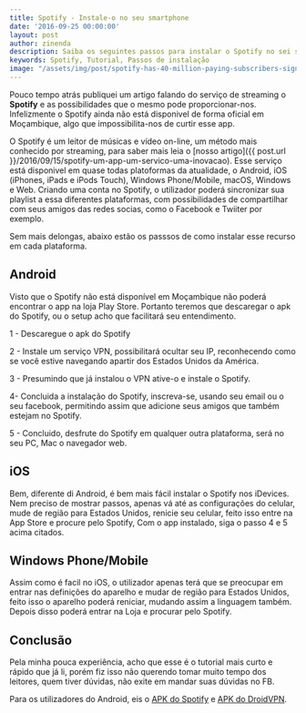 ```yaml
---
title: Spotify - Instale-o no seu smartphone
date: '2016-09-25 00:00:00'
layout: post
author: zinenda
description: Saiba os seguintes passos para instalar o Spotify no sei smartphone
keywords: Spotify, Tutorial, Passos de instalação
image: "/assets/img/post/spotify-has-40-million-paying-subscribers-significantly-more-than-apple-music-508341-2.jpg"
---
```


Pouco tempo atrás publiquei um artigo falando do serviço de streaming o **Spotify** e as possibilidades que o mesmo pode proporcionar-nos.
Infelizmente o Spotify ainda não está disponivel de forma oficial em Moçambique, algo que impossibilita-nos de curtir esse app.

O Spotify é um leitor de músicas e vídeo on-line, um método mais conhecido por streaming, para saber mais leia o [nosso artigo]({{ post.url }}/2016/09/15/spotify-um-app-um-servico-uma-inovacao).
Esse serviço está disponivel em quase todas platoformas da atualidade, o Android, iOS (iPhones, iPads e iPods Touch), Windows Phone/Mobile, macOS, Windows e Web.
Criando uma conta no Spotify, o utilizador poderá sincronizar sua playlist a essa diferentes plataformas, com possibilidades de compartilhar com seus amigos das redes socias, como o Facebook  e Twiiter por exemplo.

Sem mais delongas, abaixo estão os passsos de como instalar esse recurso em cada plataforma.

## Android

Visto que o Spotify não está disponível em Moçambique não poderá encontrar o app na loja Play Store.
Portanto teremos que descaregar o apk do Spotify, ou o setup acho que facilitará seu entendimento.

1 - Descaregue o apk do Spotify

2 - Instale um serviço VPN, possibilitará ocultar seu IP, reconhecendo como se você estive navegando apartir dos Estados Unidos da América.

3 - Presumindo que já instalou o VPN ative-o e instale o Spotify.

4- Concluida a instalação do Spotify, inscreva-se, usando seu email ou o seu facebook, permitindo assim que adicione seus amigos que também estejam no Spotify.

5 - Concluido, desfrute do Spotify em qualquer outra plataforma, será no seu PC, Mac o navegador web.

## iOS

Bem, diferente di Android, é bem mais fácil instalar o Spotify nos iDevices.
Nem preciso de mostrar passos, apenas vá até as configurações do celular, mude de região para Estados Unidos, renicie seu celular, feito isso entre na App Store e procure pelo Spotify,
Com o app instalado, siga o passo 4 e 5 acima citados.

## Windows Phone/Mobile

Assim como é facil no iOS, o utilizador apenas terá que se preocupar em entrar nas definições do aparelho e mudar de região para Estados Unidos, feito isso o aparelho poderá reniciar, mudando assim a linguagem também.
Depois disso poderá entrar na Loja e procurar pelo Spotify.

## Conclusão

Pela minha pouca experiência, acho que esse é o tutorial mais curto e rápido que já li, porém fiz isso não querendo tomar muito tempo dos leitores, quem tiver dúvidas, não exite em mandar suas dúvidas no FB.

Para os utilizadores do Android, eis o [APK do Spotify](http://www.apkmirror.com/apk/spotify-ltd/) e [APK do DroidVPN](http://droidvpn-android-vpn.br.uptodown.com/android).

